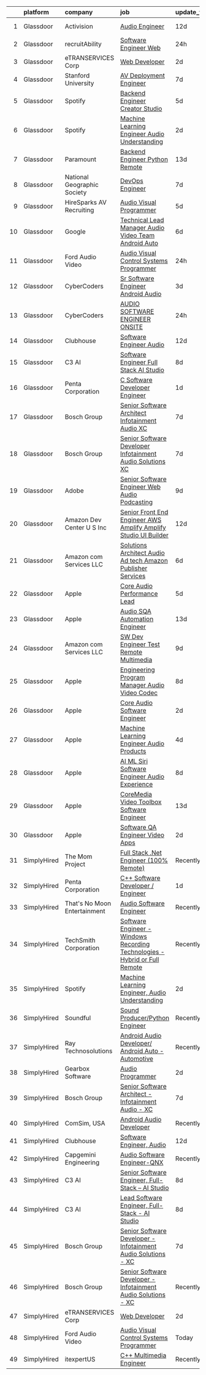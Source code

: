 

|    | platform    | company                      | job                                                                                                                                                                                                                                                                                                                                                                                                                                                                                                                                                                                                                                                                                                                                                                                                                                                                                                                                                                                                                                                                                                                                                                                                                                                                                                                                                                                                                                                                                                                                                               | update_time   | location           |
|---:|:------------|:-----------------------------|:------------------------------------------------------------------------------------------------------------------------------------------------------------------------------------------------------------------------------------------------------------------------------------------------------------------------------------------------------------------------------------------------------------------------------------------------------------------------------------------------------------------------------------------------------------------------------------------------------------------------------------------------------------------------------------------------------------------------------------------------------------------------------------------------------------------------------------------------------------------------------------------------------------------------------------------------------------------------------------------------------------------------------------------------------------------------------------------------------------------------------------------------------------------------------------------------------------------------------------------------------------------------------------------------------------------------------------------------------------------------------------------------------------------------------------------------------------------------------------------------------------------------------------------------------------------|:--------------|:-------------------|
|  1 | Glassdoor   | Activision                   | [Audio Engineer](https://www.glassdoor.com/partner/jobListing.htm?pos=120&ao=1136043&s=58&guid=00000181b363866081048812618d26ff&src=GD_JOB_AD&t=SR&vt=w&cs=1_0b00923b&cb=1656572053562&jobListingId=1007947570877&jrtk=3-0-1g6pm71l6gajt801-1g6pm71lkk61s800-cc181edf414e04b8-)                                                                                                                                                                                                                                                                                                                                                                                                                                                                                                                                                                                                                                                                                                                                                                                                                                                                                                                                                                                                                                                                                                                                                                                                                                                                                   | 12d           | Los Angeles, CA    |
|  2 | Glassdoor   | recruitAbility               | [Software Engineer  Web](https://www.glassdoor.com/partner/jobListing.htm?pos=109&ao=1110586&s=58&guid=00000181b363866081048812618d26ff&src=GD_JOB_AD&t=SR&vt=w&ea=1&cs=1_7d03553e&cb=1656572053561&jobListingId=1007971101663&cpc=4F748F1840550ABC&jrtk=3-0-1g6pm71l6gajt801-1g6pm71lkk61s800-45679873610a2f59--6NYlbfkN0CGG9KWCDlpnNsyBDyIiP_Q0811kl3MMa1wmNp0I1WtkTaTZU1gJWaiKEGe9oYuZ3BJaXZW2xb0dL9AmPmx88vvT_4dPwvUChtZXbeBVXuk9NFr3O8s1gPK6WZgNXHtzohum_xG8dX4dbts-d6y_jSLk6TmMo2gVw_Hi0jsbwNdrIyMP7DvklEXCT9lEkRlW0wb-UzflvRMwM_zbTYnOkUo2NUW3cOvVqIpJsJ3Suz_rTh7qARaPNMid7sPLQCsBkSMbnq4HLzCyf1POwraTxwqVY_oySVChKdpySFrJUqDhbNOwyLUiF43QNj0iQugjAak-xYBgKVK7n_oMKPwbFkNNboGR_AQ8IK2s6ThSESqP07cPcz1jG3ytehrqVM8nlazJEhpZbl6IWZMx_exBerKF-2GJjc80aJ_z49JXp7MI0UvdkX7c64y5iB_lk8fh37HAYfClE0hcEHDEfqzRDy9Sff-28euBCidOhlnilyDV1jDK5GI6dtQW2t_HGdbRCIITk95aF0GeQ%3D%3D)                                                                                                                                                                                                                                                                                                                                                                                                                                                                                                                                                                                                                                                                                     | 24h           | Anaheim, CA        |
|  3 | Glassdoor   | eTRANSERVICES Corp           | [Web Developer](https://www.glassdoor.com/partner/jobListing.htm?pos=116&ao=1136043&s=58&guid=00000181b363866081048812618d26ff&src=GD_JOB_AD&t=SR&vt=w&ea=1&cs=1_a8ceae82&cb=1656572053562&jobListingId=1007966492253&jrtk=3-0-1g6pm71l6gajt801-1g6pm71lkk61s800-0b4d931cfa313b9a-)                                                                                                                                                                                                                                                                                                                                                                                                                                                                                                                                                                                                                                                                                                                                                                                                                                                                                                                                                                                                                                                                                                                                                                                                                                                                               | 2d            | Remote             |
|  4 | Glassdoor   | Stanford University          | [AV Deployment Engineer](https://www.glassdoor.com/partner/jobListing.htm?pos=130&ao=1136043&s=58&guid=00000181b363866081048812618d26ff&src=GD_JOB_AD&t=SR&vt=w&cs=1_95f259d5&cb=1656572053563&jobListingId=1007957358704&jrtk=3-0-1g6pm71l6gajt801-1g6pm71lkk61s800-bcd82d78dcecec92-)                                                                                                                                                                                                                                                                                                                                                                                                                                                                                                                                                                                                                                                                                                                                                                                                                                                                                                                                                                                                                                                                                                                                                                                                                                                                           | 7d            | Stanford, CA       |
|  5 | Glassdoor   | Spotify                      | [Backend Engineer  Creator Studio](https://www.glassdoor.com/partner/jobListing.htm?pos=125&ao=1136043&s=58&guid=00000181b363866081048812618d26ff&src=GD_JOB_AD&t=SR&vt=w&cs=1_acc48d85&cb=1656572053562&jobListingId=1007961758773&jrtk=3-0-1g6pm71l6gajt801-1g6pm71lkk61s800-5563caf55f515b10-)                                                                                                                                                                                                                                                                                                                                                                                                                                                                                                                                                                                                                                                                                                                                                                                                                                                                                                                                                                                                                                                                                                                                                                                                                                                                 | 5d            | New York, NY       |
|  6 | Glassdoor   | Spotify                      | [Machine Learning Engineer  Audio Understanding](https://www.glassdoor.com/partner/jobListing.htm?pos=117&ao=1136043&s=58&guid=00000181b363866081048812618d26ff&src=GD_JOB_AD&t=SR&vt=w&cs=1_ba6522f6&cb=1656572053561&jobListingId=1007966430651&jrtk=3-0-1g6pm71l6gajt801-1g6pm71lkk61s800-cf8b3597912616eb-)                                                                                                                                                                                                                                                                                                                                                                                                                                                                                                                                                                                                                                                                                                                                                                                                                                                                                                                                                                                                                                                                                                                                                                                                                                                   | 2d            | New York, NY       |
|  7 | Glassdoor   | Paramount                    | [Backend Engineer   Python  Remote ](https://www.glassdoor.com/partner/jobListing.htm?pos=119&ao=1136043&s=58&guid=00000181b363866081048812618d26ff&src=GD_JOB_AD&t=SR&vt=w&cs=1_ce47a5a4&cb=1656572053562&jobListingId=1007945459406&jrtk=3-0-1g6pm71l6gajt801-1g6pm71lkk61s800-35656c58a34a6d4c-)                                                                                                                                                                                                                                                                                                                                                                                                                                                                                                                                                                                                                                                                                                                                                                                                                                                                                                                                                                                                                                                                                                                                                                                                                                                               | 13d           | New York, NY       |
|  8 | Glassdoor   | National Geographic Society  | [DevOps Engineer](https://www.glassdoor.com/partner/jobListing.htm?pos=121&ao=1136043&s=58&guid=00000181b363866081048812618d26ff&src=GD_JOB_AD&t=SR&vt=w&cs=1_22784a59&cb=1656572053562&jobListingId=1007957299914&jrtk=3-0-1g6pm71l6gajt801-1g6pm71lkk61s800-01442dfdf19e8060-)                                                                                                                                                                                                                                                                                                                                                                                                                                                                                                                                                                                                                                                                                                                                                                                                                                                                                                                                                                                                                                                                                                                                                                                                                                                                                  | 7d            | Washington, DC     |
|  9 | Glassdoor   | HireSparks AV Recruiting     | [Audio Visual Programmer](https://www.glassdoor.com/partner/jobListing.htm?pos=105&ao=1110586&s=58&guid=00000181b363866081048812618d26ff&src=GD_JOB_AD&t=SR&vt=w&ea=1&cs=1_cd9e50d2&cb=1656572053560&jobListingId=1007962134296&cpc=DF7064BA3070673B&jrtk=3-0-1g6pm71l6gajt801-1g6pm71lkk61s800-85b4044eef8fb495--6NYlbfkN0CgISsLKYw0qJRFWluNVVgIYeD3xM8qesrjCvAKwjwwKRSQqxAUlElEhVVO1a0J4UkQxuKBuZqvV3hHn8MTKzdfc_IioWYwsrQwANYpZhTX3fg9TG7iSXgnZiYLjSJ-c1yXfBO4Ou_GNM0ud8ZrvmfnO_WKmgwafCEameGeY-jhcUEtQlYpFFuQtxEXJWGi_ez4lLAZJe0qxSQ-WGPD26J-S3ulT9NKYAqFsIK-13tu2rsj5xvNMKSrXsz-V6coBEMGz_0pZDc_WJEPiWN_raCyCKOXrWOtsaUhQBik_3ocdBg9ZgzfFmx-at7DeACaA21Qr6apa6TdNzgmqVmhGUnJo24DR54vwIA9fF2S-ubz-jUcopXO-ZF2AcZf2Pm7P-rhB-MbIdRrPc5M3KPqQfjJqldkznz8zNJSx5dgT-Wup8SQ0ka1Mdqr9_hyfOakcT3XoN0G0V6lQLfa-Rma1HzREjzv9J_meJ3rStuEeinK6s1pFHz4ODrgBcdedU0rYMT-ScmSifXXgQ%3D%3D)                                                                                                                                                                                                                                                                                                                                                                                                                                                                                                                                                                                                                                                                                    | 5d            | Washington, DC     |
| 10 | Glassdoor   | Google                       | [Technical Lead Manager  Audio Video Team  Android Auto](https://www.glassdoor.com/partner/jobListing.htm?pos=128&ao=1136043&s=58&guid=00000181b363866081048812618d26ff&src=GD_JOB_AD&t=SR&vt=w&cs=1_cbd698f0&cb=1656572053563&jobListingId=1007959781114&jrtk=3-0-1g6pm71l6gajt801-1g6pm71lkk61s800-fdc12da77a50f9ac-)                                                                                                                                                                                                                                                                                                                                                                                                                                                                                                                                                                                                                                                                                                                                                                                                                                                                                                                                                                                                                                                                                                                                                                                                                                           | 6d            | Kirkland, WA       |
| 11 | Glassdoor   | Ford Audio Video             | [Audio Visual Control Systems Programmer](https://www.glassdoor.com/partner/jobListing.htm?pos=101&ao=1110586&s=58&guid=00000181b363866081048812618d26ff&src=GD_JOB_AD&t=SR&vt=w&ea=1&cs=1_c117a759&cb=1656572053560&jobListingId=1007970840437&cpc=D8FEF87741BB945A&jrtk=3-0-1g6pm71l6gajt801-1g6pm71lkk61s800-20ca70c49a763e78--6NYlbfkN0D5Qh5ztHRJazBopTDU4c15ovZ4yuEHLDrRszDAd4mXZfEM9UhCL-UOGfuzT-KuljJbkUocv-p7ENbBe8eNqzRXygyCiOExN0Hr9ufz1_dMgxT3e_USrQ92k-X5-mTa9pMpkQrmjQOtX5eUYCABeNj9mxsuwc_iZxg7iV66ldtvr7y85bhg01ycvVGSoC2S425xPiorXv0TUC-m_OmMyQ7aiGlPDif0ow1tQ449sH1hPHRnOuMl8p-gceZJxctBrdvEWgadQVj-87ZJTYmn02UPHmh5mSxBccR_P7eXU-z0AiNynqSYpdNVz00DIQYpz229ickLXpR9wdHIuLbAZTkpXCVo5DV9-zjtsA-MOo-c1BeCIVIDRAG6G8PpXwQBV-cbpykso6LKQTlIKrD0iijLzOc-xMBdODkPFljOcGm1Ll7Txucqsfbtv2AeuvqOeVy0iWlYl5d5Iwaq-Knb_4-hRfzxxp55lOtKcHcuaWXO9Z6duttDL1ZdxCsbhopqpQobglBKi9hIJw%3D%3D)                                                                                                                                                                                                                                                                                                                                                                                                                                                                                                                                                                                                                                                                    | 24h           | Oklahoma City, OK  |
| 12 | Glassdoor   | CyberCoders                  | [Sr  Software Engineer   Android Audio](https://www.glassdoor.com/partner/jobListing.htm?pos=112&ao=1110586&s=58&guid=00000181b363866081048812618d26ff&src=GD_JOB_AD&t=SR&vt=w&ea=1&cs=1_ea7c0a17&cb=1656572053561&jobListingId=1007963884682&cpc=2CAED5C921A5F994&jrtk=3-0-1g6pm71l6gajt801-1g6pm71lkk61s800-ea015c8f8a4b51e4--6NYlbfkN0CpFJQzrgRR8WqXWK1qKKEqALWJw739KlKqr2H-MSI4eoBlI4EFrmor2FYZMP3muM0-lEZjpnVt1AFkJ50x60gmlryvrL8ME_3O8Y-C4EwNulrF1XoRUnI6ALU_lptaNLs_Gyj7dUSlKr7me3KY9JxPX4w39O_q3B2VCWcnABCgY9JBFW7i9VqMVutVAYuWwW2mDEA2R2VHyQOkFp3L-7BoIz0i7jkGcuoLqWGDVivkbJwijgh07nlEJ0Ned0b9m4VVujBDCYcd387Hj5H0GPVoMjxehCG1vzVgtw8jMp7BV5u6m4QiLEueGQnDSzTulg_8FcTvSaMWFXKMn9Ac6FQJEMkiXjYoLiFYjU3txGHmgwl5o1oV_JbGKEScRyjftUBwRhEIugRBCD2oxeCfWZ23wrClNGi-AQpkpBAekNgDOwYeQjm-q6k-y3bmVjISnWgpI-QCxH--d3LpSuwbL8_jIfd1fibq5ksL9EL4Wtn0_gfPKZAhIsQH-vHcpL0Z36b0g1R31BNLBd9NpniqyOLfff-8e1BhJ9bbK7QRR3XBfVeNFjnzFrnwS84IT55NqPCY3C0VgdQdB0RpjS43V6l-Lscj4k4uaozd6--Eb9wj5hvDqyag-RuIb2873NY_iqRa54fOzf8KADppdcT1gj-wZU1GjEOKUTqjNU_lC7vo8SPQC3C7fkkpHcSOXWAj4dlFmxpjd4FeYzdAVAjGUWIRpb_GAz8n6OEIDH7eJZSC2QkmxRyzzel_4SVPGqqEPWaJsX-KReKZMNIjkB5zQc8Ty1-DO43cgobs-gbe-WBDx7hMUJ9QkFExMaslECqQCcU8R29zLT0kCcpJRyK-BxpCN_5PWdczc_mh-enAW-qQo_62Ow_azmfO-cfhFOB8sJeSSN3kMLhmoM3BL0dbF5PxmY-_U2zELthaxtKX-Q90z6m-MXVqRPbTkzD8JtLagZ1JV-O1BnArLPSqfX_Q67iV)                                                                                                                                                                                                  | 3d            | Encinitas, CA      |
| 13 | Glassdoor   | CyberCoders                  | [AUDIO SOFTWARE ENGINEER   ONSITE](https://www.glassdoor.com/partner/jobListing.htm?pos=111&ao=1110586&s=58&guid=00000181b363866081048812618d26ff&src=GD_JOB_AD&t=SR&vt=w&ea=1&cs=1_2b7bbe5a&cb=1656572053561&jobListingId=1007971116105&cpc=AC285F3A3ECA6BB0&jrtk=3-0-1g6pm71l6gajt801-1g6pm71lkk61s800-7de74258abef3f4f--6NYlbfkN0CpFJQzrgRR8WqXWK1qKKEqALWJw739KlKqr2H-MSI4eoBlI4EFrmor2FYZMP3muM22GLzNsMmROHlFnW462upHBo16MwKCrZUPY5sbUmJVvFgZlZOB6K4TTBzV2oLj440xyaVcRxuZVT_JFALo6hknkCb_DgauWlCsisZ6WgS4VPUdUOmzlgbvIHugoVzbL3aAcaZ8hTzz8QBfspylIVP7huSTadLQpnvlGDiQ8a5bnHTcwVxw3hAcdTxapAfDmCJcwJqtbSn3FwX7pw9QpzeXgQL3do8Vnn43UGZEWLuJD00RwppDZIDOx6kuPDIwtqiTOT83wp_-d04Ghu_zZYIuVVSOyShq5Tn9ZFWl0Lfr24VGy3Gds7zPdePQDAx_XUxpb96Kn9vcm46FGdqQ6O9fxnJ9CyIvNyGhXshwmDUH3ZRzoIdw8J1RansFp5T4t13QfBcnu6LldsktH4o66JKFuEdwWkW2H7VuPlJ_OIVvXa4XWCdXmIRH4WDKcdci-YLyeHpOzELeKQ0RlLQlI9n2IkOVMGcmld9quoyo75J6Wz2eSA6habVR6GPgw4A9MpUxQiM3tRpHhHlegBONU38J8rkkRfi59V-f2ms29uTTw1AnRyPA1XzgzMQyXoGxGPoJraDgGw0SVuodLgsUV8qtfQHe8Quav-E6QODK3yVyJwlYrAjLqjl4wE7Fyz-7X_ed2WnoSIuwUIxWkZXWvm4ugV29kdMeTFcFnXK04y5gju1tzTdgdHiZWDurHRkKSnKxAryp2bllx_9Y7uLnf0PrMwXzQ0sTEz-x30Kkyt1Jk-o-6ZIpVywj58JZBXU38FBINwa_5b5HB_rTEYGDeK1zuUKWAmyb8pyMfHwCcHMb4ia8csP2QaZjdyKXyl2DHlloy5mH8uIC9HSz_z0X-Q1-hZb9qusvuxlSdhE7bNrcE6ZAbpHqMK4WtOu1uEZ0cSSXBRKXDJ7ota1GvJjv_ordLrD659O0tVk%3D)                                                                                                                                                                                         | 24h           | San Jose, CA       |
| 14 | Glassdoor   | Clubhouse                    | [Software Engineer  Audio](https://www.glassdoor.com/partner/jobListing.htm?pos=113&ao=1136043&s=58&guid=00000181b363866081048812618d26ff&src=GD_JOB_AD&t=SR&vt=w&cs=1_4474ed4d&cb=1656572053561&jobListingId=1007948431970&jrtk=3-0-1g6pm71l6gajt801-1g6pm71lkk61s800-6d5538c8d3713167-)                                                                                                                                                                                                                                                                                                                                                                                                                                                                                                                                                                                                                                                                                                                                                                                                                                                                                                                                                                                                                                                                                                                                                                                                                                                                         | 12d           | Remote             |
| 15 | Glassdoor   | C3 AI                        | [Software Engineer  Full Stack   AI Studio](https://www.glassdoor.com/partner/jobListing.htm?pos=102&ao=1110586&s=58&guid=00000181b363866081048812618d26ff&src=GD_JOB_AD&t=SR&vt=w&cs=1_830a29d1&cb=1656572053559&jobListingId=1007955521196&cpc=8507CEB59E1C6AFB&jrtk=3-0-1g6pm71l6gajt801-1g6pm71lkk61s800-8a96c50a49112854--6NYlbfkN0D4bo66PM1kCl6wRamJJ6msh9qR2jct2W0HPAxD2Z39HPVI8R92fM7vzalm-pQ8GBExpZt1b7x_CaGnJC1eJHHElY3_0rZtjkaWreWzEcucCyAKoItwTx0qOk4CRfNPmUwKX9_KrYPTeugbMyURB8cqgV62Xjxj1I7shyLNe47xDgoMvdvjZUv5wnioWN1lGdcunv9UI3q9f8OdD4Rkh68k9UbHYzkZ9OQeCRiy69CTPdzK031ZHll8_T56Uh_Z7KT_g2cXfyrHL_X25_RLoy3vJsDWjEKpUXOffseLHAUElPjUbHcqN2iayGgzcMt_XFRx-EyTd2Vcb5kwwOQUYf59b35Ofwwxj4InBRiOvAv9uhkbfN8NetHDFjO04B_SgT8WWU2nueBo6yeVdJe-0r3piKl3FfIMG5L8eTF3KSww5-yVaLbhi-Pf6hA2Q-VDL9F3SJs4osLwKw%3D%3D)                                                                                                                                                                                                                                                                                                                                                                                                                                                                                                                                                                                                                                                                                                                                       | 8d            | Redwood City, CA   |
| 16 | Glassdoor   | Penta Corporation            | [C   Software Developer   Engineer](https://www.glassdoor.com/partner/jobListing.htm?pos=126&ao=1136043&s=58&guid=00000181b363866081048812618d26ff&src=GD_JOB_AD&t=SR&vt=w&ea=1&cs=1_992d75bf&cb=1656572053563&jobListingId=1007968416590&jrtk=3-0-1g6pm71l6gajt801-1g6pm71lkk61s800-40ff0cdbb3ffb393-)                                                                                                                                                                                                                                                                                                                                                                                                                                                                                                                                                                                                                                                                                                                                                                                                                                                                                                                                                                                                                                                                                                                                                                                                                                                           | 1d            | New Orleans, LA    |
| 17 | Glassdoor   | Bosch Group                  | [Senior Software Architect   Infotainment Audio   XC](https://www.glassdoor.com/partner/jobListing.htm?pos=106&ao=1110586&s=58&guid=00000181b363866081048812618d26ff&src=GD_JOB_AD&t=SR&vt=w&cs=1_130f4b9b&cb=1656572053560&jobListingId=1007957424152&cpc=67D5E609A3B8C355&jrtk=3-0-1g6pm71l6gajt801-1g6pm71lkk61s800-0b68e1a7df5e7c94--6NYlbfkN0C6GWNaujYxALY5cE2_tEHrxFJ_nxpjx3wh1ke1yD6QSF_gWAnu0BYVTdBq5zeqwu-GkWZbW-y74xdAex0ON_AyBmFgpbwJhnpp3ZfuWLf4pT1CGDb4umn1GDx8JvDr6pyqQJ8rki5-mRHEqKO6ocBSPTILDk9Pe0G2xfvDDQP9e664x4DM0VHOEaUqE6BKTqW81D6hI0yySyvi1lSeDC5DRl6OkV_fXe3IQ6qNXmtpkl7-kq3pWS6I8LMCJsd-G6I83AKhqGKu0j9_ha1mwHvRKUHGzEz71ofKzNBT3NUJyGOAhEplG7hcbMKIEhD7gOjL60q6XwNyHRyiWEOQO-D7aPC_eqc8sKoAes-bW6DCo7fleZ7agVXaDDhM8BOTYaqJnzXIXwMV9Co0z25pyJGQyCi58_oqMXGTMozIB4mFqcyQ-UgPQ3d9PqI27xYx4M6xQ0p50wKNTrE1_X9u03TIt0UBznENwBlNx3jisn1V5lqcVXhOWrXv2ajpjqMMHoc0ZzKXgI0esiOyjIZR7fZtKjuyuPChvjZlMrSvsTYZaClnrWjRRivfhYzRv9Neqb_Vy9KVfj5ukX3TnkdfrC0Z2IZFCSHocHSu7Wt91Iezhttc1F2YBGmqqQMZGNdlUbbHl48IJDgmx66RIPhGh34JXt2nxj46sSdDnA3bveViwmvd5WX7TzjZiCWJx4UuVDVo5bMa4f_8_NZI4eb0yXNcTRgPjkk-bQf-GZ0KOU21Vywvcjb3z09SVtUWorV8bneVDMNFQQMWRiapn9FyerhvSGKIRTMlUwhFp6AVyz73d2U07KSbE4fQBhIscPGR_iNJfUiKxIIMJ9uR41pCAsJnSWw4lgbAn1IWcsjw081QKbF7WuzgsyP5vJJ2XVW4S8rKFeRUStRDDN8DUroJm3LZZz1QTc0fcN-9za_L-0FByNRMb9QC_pxr9eWeR97ulIM6KzdmbzKgtOFKFMvZDvw9LonS41jVZieIfJ3QS7aRTHiWudMc9Tnk0MhgmtGHWd0o1EQwRWTxg7Oxlp8FXitZTkPaCHv50ZeQ4UrUGqb7f0r73HlCij7l86hsCFoCvI46iGujDnD_VPPhven-xzYYMDqyQdZr5lnziWRjCW3wfz9_H2qZNnOJ)                         | 7d            | Plymouth, MI       |
| 18 | Glassdoor   | Bosch Group                  | [Senior Software Developer   Infotainment Audio Solutions   XC](https://www.glassdoor.com/partner/jobListing.htm?pos=104&ao=1110586&s=58&guid=00000181b363866081048812618d26ff&src=GD_JOB_AD&t=SR&vt=w&cs=1_9a89885b&cb=1656572053560&jobListingId=1007957424145&cpc=878687325D2A5CC7&jrtk=3-0-1g6pm71l6gajt801-1g6pm71lkk61s800-3e359e8a7b640dde--6NYlbfkN0C6GWNaujYxALY5cE2_tEHrxFJ_nxpjx3wh1ke1yD6QSF_gWAnu0BYVTdBq5zeqwu-GkWZbW-y7449g3vPIEnvJ963c2bwh1m0wFhQMiPPf_K3ZQEd4orSbtmDqmwRasg_dKiDgJshRRxWLPfIcnWv9TdwZ2YJqCK64xFoIrNLgfWkZLG5LYRL2fbf3IZ4bV3vmwer0EytZGWcCZXPhofoRjv4p3wFn8fc8znFAilIiaS8qYqUSvCehLuIb1y4RqdGad_OWyS-DN5crPfgX1c_BvAdJQKwZFcNyqB1L-KwvagRc384_VwYP-3KjyoNzmcazEYiHo3h_Ff01Vm5Vm0SLWtJfHkOnvFJhQoZirJyB83h9tsyi7ruzc8q2I8YYKtfQsoVIo_zoyAY5tl2E_-JemOfA6kvgYwvcAvSNNTk3Pkq33y-ajLeavhOsOoPyzouUuFvtZMN56Go-plG40Tp1ywGVzhaIQuHHrEy7sm9fQpjnwcwoH2y381_l4usKiI2QTtMcNAPoZadgXHi_YwuLXvrxJY7i17zvELye3qaDKAzHTF2EmynQr7J1aqonop2yuz-9NN8DZtC4D3CYzCjmstuizCGn5G_pWYW0Y91rJsUxg8Nhr4v78q0qm_K502zRizN4at6maDAiWywsnqQZKErF0OUcxrV9VfMukwmmr_ZACGBPvkeQp0fzRdQS-H6Py71rw8gt_NMmEFMAineCsLgWJVXhb5Qdp__sTOvqkAhDyuRCdsWK3igKZAs4aMpQ8Ixx-V5nViozZYlyafd5Dxk4y8w3oSsAUJmS5ceUrgPwRMy026FIi0jC1vSxJhJreOkMwYEvmWbB_YGU3FvAczFRMFPHYg2GSjVjR0tL5A1xOSyRw3pjnZ0N38QARCkQ506Nxz8GAv4JUlvt8CsOcJy3I6TYVWuBKL0ark3CDZW__J9oEIC5Clk5YIYNBguqanQB-hW4wjIB7Ks73PtuLZrTXTZwAU7bFVSy4yIDTuoYz3cgNZyOFCVwhUOLxOn5ItgDLB0ouxbNQdoY4Uf9i6AdnX7DQAE8JntACZedb0k9F-aSoraLwwB26LOhUAOeFAGO4oHjf3Gdjj3Uut3uVm8ZElwfQf1cXOTGiZOFLiQ3wCa2-XcziCqmroU8mqc%3D) | 7d            | Plymouth, MI       |
| 19 | Glassdoor   | Adobe                        | [Senior Software Engineer  Web   Audio   Podcasting ](https://www.glassdoor.com/partner/jobListing.htm?pos=127&ao=1136043&s=58&guid=00000181b363866081048812618d26ff&src=GD_JOB_AD&t=SR&vt=w&cs=1_0bea0a22&cb=1656572053563&jobListingId=1007951283146&jrtk=3-0-1g6pm71l6gajt801-1g6pm71lkk61s800-a4f231323184ed3b-)                                                                                                                                                                                                                                                                                                                                                                                                                                                                                                                                                                                                                                                                                                                                                                                                                                                                                                                                                                                                                                                                                                                                                                                                                                              | 9d            | New York, NY       |
| 20 | Glassdoor   | Amazon Dev Center U S   Inc  | [Senior Front End Engineer   AWS Amplify  Amplify Studio UI Builder](https://www.glassdoor.com/partner/jobListing.htm?pos=124&ao=1136043&s=58&guid=00000181b363866081048812618d26ff&src=GD_JOB_AD&t=SR&vt=w&cs=1_2d569725&cb=1656572053562&jobListingId=1007947999470&jrtk=3-0-1g6pm71l6gajt801-1g6pm71lkk61s800-4bab6270b672291f-)                                                                                                                                                                                                                                                                                                                                                                                                                                                                                                                                                                                                                                                                                                                                                                                                                                                                                                                                                                                                                                                                                                                                                                                                                               | 12d           | Remote             |
| 21 | Glassdoor   | Amazon com Services LLC      | [Solutions Architect   Audio Ad tech  Amazon Publisher Services](https://www.glassdoor.com/partner/jobListing.htm?pos=123&ao=1136043&s=58&guid=00000181b363866081048812618d26ff&src=GD_JOB_AD&t=SR&vt=w&cs=1_9ec95a7e&cb=1656572053562&jobListingId=1007958488545&jrtk=3-0-1g6pm71l6gajt801-1g6pm71lkk61s800-4b739dae77827fe9-)                                                                                                                                                                                                                                                                                                                                                                                                                                                                                                                                                                                                                                                                                                                                                                                                                                                                                                                                                                                                                                                                                                                                                                                                                                   | 6d            | New York, NY       |
| 22 | Glassdoor   | Apple                        | [Core Audio Performance Lead](https://www.glassdoor.com/partner/jobListing.htm?pos=122&ao=1136043&s=58&guid=00000181b363866081048812618d26ff&src=GD_JOB_AD&t=SR&vt=w&cs=1_fcad5557&cb=1656572053562&jobListingId=1007962872507&jrtk=3-0-1g6pm71l6gajt801-1g6pm71lkk61s800-c8e574db3f4a1ee9-)                                                                                                                                                                                                                                                                                                                                                                                                                                                                                                                                                                                                                                                                                                                                                                                                                                                                                                                                                                                                                                                                                                                                                                                                                                                                      | 5d            | Cupertino, CA      |
| 23 | Glassdoor   | Apple                        | [Audio SQA Automation Engineer](https://www.glassdoor.com/partner/jobListing.htm?pos=129&ao=1136043&s=58&guid=00000181b363866081048812618d26ff&src=GD_JOB_AD&t=SR&vt=w&cs=1_91f2ba10&cb=1656572053563&jobListingId=1007946355907&jrtk=3-0-1g6pm71l6gajt801-1g6pm71lkk61s800-843cf2182a9444a9-)                                                                                                                                                                                                                                                                                                                                                                                                                                                                                                                                                                                                                                                                                                                                                                                                                                                                                                                                                                                                                                                                                                                                                                                                                                                                    | 13d           | Cupertino, CA      |
| 24 | Glassdoor   | Amazon com Services LLC      | [SW Dev Engineer Test  Remote   Multimedia](https://www.glassdoor.com/partner/jobListing.htm?pos=118&ao=1136043&s=58&guid=00000181b363866081048812618d26ff&src=GD_JOB_AD&t=SR&vt=w&cs=1_4472a7b6&cb=1656572053562&jobListingId=1007952222683&jrtk=3-0-1g6pm71l6gajt801-1g6pm71lkk61s800-107a7c6cd60db4af-)                                                                                                                                                                                                                                                                                                                                                                                                                                                                                                                                                                                                                                                                                                                                                                                                                                                                                                                                                                                                                                                                                                                                                                                                                                                        | 9d            | Remote             |
| 25 | Glassdoor   | Apple                        | [Engineering Program Manager   Audio  Video  Codec](https://www.glassdoor.com/partner/jobListing.htm?pos=115&ao=1136043&s=58&guid=00000181b363866081048812618d26ff&src=GD_JOB_AD&t=SR&vt=w&cs=1_bebcb1a2&cb=1656572053561&jobListingId=1007953854762&jrtk=3-0-1g6pm71l6gajt801-1g6pm71lkk61s800-5c2441a54d5ee15e-)                                                                                                                                                                                                                                                                                                                                                                                                                                                                                                                                                                                                                                                                                                                                                                                                                                                                                                                                                                                                                                                                                                                                                                                                                                                | 8d            | Austin, TX         |
| 26 | Glassdoor   | Apple                        | [Core Audio Software Engineer](https://www.glassdoor.com/partner/jobListing.htm?pos=107&ao=1110586&s=58&guid=00000181b363866081048812618d26ff&src=GD_JOB_AD&t=SR&vt=w&cs=1_f24ee69b&cb=1656572053560&jobListingId=1007967756866&cpc=F41FEAB56D215062&jrtk=3-0-1g6pm71l6gajt801-1g6pm71lkk61s800-c1609859223199a2--6NYlbfkN0BvKrLyj5gPmtZO9T8euul8TCxuuKNOtzRJOomxnwSEodTz2Bc-sPZlC5mDe-NOaJhliXi47HJGKAxVLxK5wY3DkQsn3meAJmElH-8G7rNCt8cq-LBZ0MIWyMvgRK2Y9bq6lgZw9AE85satYWBpPU_Ly91UGTsIjFdbbs5FIsQIhEPSeg59auWXuJkLioWEDF5IL6gHXEoNoC-CdOs09NZZdjSotAFimdZTlxY86yq_GsHZCY2X7aRunbU5XPtvluqrM6wYMkYhASQHWpaFOddtbIEJgGkUu-4zh9-YJJi68lAbY_tpVRdwj0XUj5QsgyO5JlX0-YIBNtWpXmmPOxOgV4_nVFVVt2an5t2a5RE0dHX9i59c3S5uACtVzf9kdYaIGviukpaZ5NJybwWOLSCWXuvmPcdCyNGIkqhJmyRIceZwcWrxXJUHeGUJ8HxwIc-pN0OnEuOxDaFiM6CzV1sSwFxNFOP2rT3Ee26LX8jKtL4Qbsfm24t7Y9L25i0djAagL5RYKw0iEwsF0glABsqXbhgkGrGx-ud0CEAZox0aDarw4qcbkGBdCGVbZZdkF7O_ZLaji2lslGaDiPizSB4v6bxKWITUQAriOrV3J6QXfFICIQ_ETS4MYJYs9wL1wvEIX-YM1lPrfyUDpGfqeUj49pap-IORm3_LW9yANxJLIwZtrHW4T1XeTqKulEC4zwIb20UliuLuqi5ahxDFRZDmTAflTszXD_5lF0PLE6bbo4Y-jd32Qvap7x5Df6Lo-Qfyi5otmoo86bdXKoINnysDBfmokk-3jV_vm2HnniFr9w_hpZlBkJejBaCVAImpSu5mp4EeUrzxn4PFXrO_pKCqyV9iyNE063-AcvkjAalm5q1bsVyZX6DllzbIMnPtirKtqoIyZf6GnyCAgslkFqIgGJQvn8MEQuciBZmrEaT20Sk_i-JkglZsXwE15dBRP_3NpyEycUKlNg%3D%3D)                                                                                                                                                                                                                    | 2d            | San Diego, CA      |
| 27 | Glassdoor   | Apple                        | [Machine Learning Engineer  Audio Products](https://www.glassdoor.com/partner/jobListing.htm?pos=103&ao=1110586&s=58&guid=00000181b363866081048812618d26ff&src=GD_JOB_AD&t=SR&vt=w&cs=1_3ec9bb7b&cb=1656572053559&jobListingId=1007963574780&cpc=1CBFC3E34E2A31FF&jrtk=3-0-1g6pm71l6gajt801-1g6pm71lkk61s800-c49561d505b56c66--6NYlbfkN0BvKrLyj5gPmtZO9T8euul8TCxuuKNOtzRJOomxnwSEodTz2Bc-sPZl8WPllYOnI2hdnddGV9WK-yG4EctdurmsYwC992_5eXYIZR5lJ9xYBk_c5lstKlbpnEOWoZXcRo7NjLf_0wBQDP3kvrgQQTOpgCWfN13f-FPi62jZtSX6_aPWU8ggb2NMRFssOOMeR1KsDlb-P5uTUA0Bh-euDx4baQ-G3XGqkmjKT3ThTSrD_GLVvZYsa3jayQe6FvYfXNijVXcYL3j1D2PJaBd9ld1DzK0sz45sObqToa-yMyjENuzzNuCe3QIuHDHf1SEnpwsbiC9CsP06Em3vjU_qdSGvbyxxCAR53I8P9dYsW5oUq7F8ZZ5AG003o3cMz19yEpg8tclr-qU2vFw3UvRAxN_FUsNX7cvw_Ae_eDGjCdyTHEQOvkIS9JJIrIz2tw44xajhEylcbyj2b481KLOAivSilYNKxhe6W1OYQQc3gWYGZJpowKhnb4RoZlYdB0GMuMM7b1Sh6WHWuwjLNqCEZ59giFE1Dio-UoueOLG1u5IaU8F4eHetTlHZtXPCClTZOsjzo44kVOwIaxUBGQ70XtzAw2duPga4QgY_r9zWWOGSxJ2IewGJB8_JN8u1yo3gCyDy6zfErmkT25u4JY2Odv99SjyQAvNOzrokpnnxYPSIa1jier6uIgzVcR7X1ZUkXpJRAvCudoiroQDpSSeGwiagheT1ibmrk_oxiJkKsF0_VYGvWs2B8rP83_mApESE1k4WKsqFTf6Qk2-YBtEGgFZ6DAUcmFby4TWv9UmAQeFbnemGqfOShYGNvQPqg4yjZOt7YxyLAyXn8T2dDxHxxEz_dfrTOguN3sTkB4NAHqBI-aJPvItSWxblHZ2N9aF_KQUNbAK7skbcjPPPTaXUXyS59g4NSaa6K5pPCcjOIMNipNg99QdWlNYxKvn-WsgkfDZD9J3FJlstaySdAvj7K5GLXIqgTd6MI3E%3D)                                                                                                                                                                                     | 4d            | San Diego, CA      |
| 28 | Glassdoor   | Apple                        | [AI ML   Siri Software Engineer  Audio Experience](https://www.glassdoor.com/partner/jobListing.htm?pos=108&ao=1110586&s=58&guid=00000181b363866081048812618d26ff&src=GD_JOB_AD&t=SR&vt=w&cs=1_ef4f6da5&cb=1656572053560&jobListingId=1007955803610&cpc=654405A9B1E0A9F5&jrtk=3-0-1g6pm71l6gajt801-1g6pm71lkk61s800-7f8b805f602546e6--6NYlbfkN0BvKrLyj5gPmtZO9T8euul8TCxuuKNOtzRJOomxnwSEodTz2Bc-sPZl1dBMH13w-jOuDdk-f7H56QP6g2bk7OOCTBgEksMJ67_uUG10p_Ob0wBQK04jJ5ef5QVpBRbDcK4zEfyd2XYMJF3E77_Ctt9UCpFMTYW278ZSGzRN2mKPccCGRRstluAuX_q0JZd-juFIOR0Dvw37h-bQ7fcJgMSBR3SaqVmEGqxgQR0bMQwiTdgsRgl_P9eXaMy7NYPJS1C4eurCJCbXTmBf83OTYVUNUwIl4zuTAoyd1m0I5cffUGzFeZvioOaxRaUNUWfu8p6jplSLmPlegA1E3vg57xb0BVlcq-fdNYv3MLCVY9__a_2u-YZZP1wZGMQhIShb0GHMby8-CdXTub3iDQ7KA_WOocKW_omH6Nhtz-FgkaKoPBbeemyEKPX4SmmcMN6XQDw7CAt72kFWuLPJcKF0M0wMoa_OyI7FW_cr_N9jtJm5_Z_diAfMewtYeQHMNAAUBeemn4yXviRSYTd5cqpQeYd6YDEdtvesdifbkqnWoQGC4qxOrAkSOc_P_uGRrTW57sVKAvAD8Q6-nnsW_92YP4-D3-rrF8vm1XULmZTGCn4n4_zfEU6F_tQIICwbDAML3bOZJB0n8JWygpOtG6x9gHzcRCONR6m1lKbsH_HJVglGY90O_tKCnuNNh86uB7SKLphJUvaMhqJDvzP91ojVolPIpKimoFI3qxzdoGrJiFKe1tIK4gYEFjVeMH_50mBIGvurySDBalnjpiMsMUZrkWqaOWD0GExIKfGmIOtljMrcF26osI-3XcBtGRnxRNga8wzG-R2Mq1pER7QFJp7_GPu04M963cEUQtkyntXtH9nbENwQ4TRD5t154kGgpEyt_fRL1NtQODGF1EajUKm0sJvnv6BYevwGb04XxLblCgY-ouPAnsK86fOfXQL0iThTFhstVFe0q476Kd2wo2CFdO9NI2_Nt7WqGkg%3D)                                                                                                                                                                              | 8d            | Seattle, WA        |
| 29 | Glassdoor   | Apple                        | [CoreMedia Video Toolbox Software Engineer](https://www.glassdoor.com/partner/jobListing.htm?pos=110&ao=1110586&s=58&guid=00000181b363866081048812618d26ff&src=GD_JOB_AD&t=SR&vt=w&cs=1_e229cad3&cb=1656572053561&jobListingId=1007944576609&cpc=AC285F3A3ECA6BB0&jrtk=3-0-1g6pm71l6gajt801-1g6pm71lkk61s800-7889601fe0312571--6NYlbfkN0BvKrLyj5gPmtZO9T8euul8TCxuuKNOtzRJOomxnwSEodTz2Bc-sPZlC5mDe-NOaJhFetg1eOoXYNTG17vkpD0RGAc2-MfyMA48PJ8rUo0QS_W1kNnIBzgZPR0tgqimNYjEEbaHKYLGumBijvSWgLhtYj_OkvRvbkZrb1K-5n6RpzXyF8MB8xz8wAMtPauAHisrLiE-AMgxugcbfwXZDGQrhE7N8EaXLyCYxl4rXVR5uSywkSX1TcahrNljJ6c42RKpmSkE_oOTed05gcUxtTTq_5LYkjV9vBOnfJLJkC6h7sOj3de1Z0hRdw99KU8lNbWyUlgBX4jaWLI9H_gfLLvDs9_oQBS7tt3SKLVMN9Usd0u5VqYwI1jVncHJbF-WI3H1Is2z0HOYrfXNI81dDsAg7Dkks2vv9GNPqhpmnJ7wrlCowMYOZQsHjd6ja2QGPlTvWxjIRLtrqPZw-c3fH2eHuNbwjoak-noH7Cmgh5hpP_ishoeRgnbu-aGFXSy9GF_HIpHqnrQ9IFWbt4E1t9ZJvbPgMx53zuK6oTsrfjPTTCYupreenXxfrY_LJa30Oy4BNyY_j423BDs0IN3IF3_6-Mb68UUWixWY9udzhCapKbALWN0tVUtmdD8YYQ9cHOhL7r8uSFkxAEIk2sQmuhxDLtAnCUNUh6eOU8loyuyaHRYEOhWxTsEsIsRyAAnymQ0jRT2ian7DdCUc4A5Azl5Pc2Monn7gPUCieWCjfd9BoGeixs3OFYjHbp415imZTBFIvQCKmplhOZdTGtZx6PihnpBZkZ1V2bSbW7tKmHnt-ccg74XPzS7Jl3n9uSeEpWtquhdHpihG6-xw4_K6H05ReNdT7u7N3h9lSapaK2FBtgY92iv0Evfnuz7incH1Jg4YE6mLrvBWZdChDyJjNCM_b0iluKWJY3kLLiCmWQeTLOMNYhSDF4rrfwFlFtOvbNU8vtayiStaNAJsFPB0hChgQtEcbWqpE44%3D)                                                                                                                                                                                     | 13d           | San Diego, CA      |
| 30 | Glassdoor   | Apple                        | [Software QA Engineer   Video Apps](https://www.glassdoor.com/partner/jobListing.htm?pos=114&ao=1136043&s=58&guid=00000181b363866081048812618d26ff&src=GD_JOB_AD&t=SR&vt=w&cs=1_92ae9666&cb=1656572053561&jobListingId=1007967731657&jrtk=3-0-1g6pm71l6gajt801-1g6pm71lkk61s800-559d45618ce33fe7-)                                                                                                                                                                                                                                                                                                                                                                                                                                                                                                                                                                                                                                                                                                                                                                                                                                                                                                                                                                                                                                                                                                                                                                                                                                                                | 2d            | Cupertino, CA      |
| 31 | SimplyHired | The Mom Project              | [Full Stack .Net Engineer (100% Remote)](https://www.simplyhired.com/job/XyA3ch-DAtoN4T5iCyjYiGwHN2sIGhV4AorUaSjGmkfocqIta5xsoA?q=sound+developer)                                                                                                                                                                                                                                                                                                                                                                                                                                                                                                                                                                                                                                                                                                                                                                                                                                                                                                                                                                                                                                                                                                                                                                                                                                                                                                                                                                                                                | Recently      | Remote             |
| 32 | SimplyHired | Penta Corporation            | [C++ Software Developer / Engineer](https://www.simplyhired.com/job/3aD890UuBFjGmafZpjQ-MSnr_lYa7CBsJf_9dax1LIvELEug-ITVyw?q=sound+developer)                                                                                                                                                                                                                                                                                                                                                                                                                                                                                                                                                                                                                                                                                                                                                                                                                                                                                                                                                                                                                                                                                                                                                                                                                                                                                                                                                                                                                     | 1d            | New Orleans, LA    |
| 33 | SimplyHired | That's No Moon Entertainment | [Audio Software Engineer](https://www.simplyhired.com/job/PeHcY4nu4_AAV4ySAye_gbuB1HVyHY1ueTMtae_8GhH791BRHgMABQ?q=sound+developer)                                                                                                                                                                                                                                                                                                                                                                                                                                                                                                                                                                                                                                                                                                                                                                                                                                                                                                                                                                                                                                                                                                                                                                                                                                                                                                                                                                                                                               | Recently      | Los Angeles, CA    |
| 34 | SimplyHired | TechSmith Corporation        | [Software Engineer - Windows Recording Technologies - Hybrid or Full Remote](https://www.simplyhired.com/job/P2lkKkodVOg_vyyYLX9WOY64CHjGPyGrhezqdSBjrvNv16BP-RU_WQ?q=sound+developer)                                                                                                                                                                                                                                                                                                                                                                                                                                                                                                                                                                                                                                                                                                                                                                                                                                                                                                                                                                                                                                                                                                                                                                                                                                                                                                                                                                            | Recently      | Okemos, MI         |
| 35 | SimplyHired | Spotify                      | [Machine Learning Engineer, Audio Understanding](https://www.simplyhired.com/job/10I7mfnpJ9ztvxti8o_7rHSjRdLO9E7sRdr6QJn5heqYCjhj9UxfmQ?q=sound+developer)                                                                                                                                                                                                                                                                                                                                                                                                                                                                                                                                                                                                                                                                                                                                                                                                                                                                                                                                                                                                                                                                                                                                                                                                                                                                                                                                                                                                        | 2d            | New York, NY       |
| 36 | SimplyHired | Soundful                     | [Sound Producer/Python Engineer](https://www.simplyhired.com/job/fKwTfqRWVzhZJJT6yoybTUB5_pL76wxlddnu6kqy2_naoU7JVaHVBQ?q=sound+developer)                                                                                                                                                                                                                                                                                                                                                                                                                                                                                                                                                                                                                                                                                                                                                                                                                                                                                                                                                                                                                                                                                                                                                                                                                                                                                                                                                                                                                        | Recently      | Remote             |
| 37 | SimplyHired | Ray Technosolutions          | [Android Audio Developer/ Android Auto - Automotive](https://www.simplyhired.com/job/qQOlLbbjAxw2xOxbfv-sTtFaZRlH33uUPcK0-WdA81yUVApFDdaS1w?q=sound+developer)                                                                                                                                                                                                                                                                                                                                                                                                                                                                                                                                                                                                                                                                                                                                                                                                                                                                                                                                                                                                                                                                                                                                                                                                                                                                                                                                                                                                    | Recently      | Remote             |
| 38 | SimplyHired | Gearbox Software             | [Audio Programmer](https://www.simplyhired.com/job/-aNztDN1BBjRxFUNrRXF5_M7sgzjcIZy7n76bAbPLTRb1MDAploLOQ?q=sound+developer)                                                                                                                                                                                                                                                                                                                                                                                                                                                                                                                                                                                                                                                                                                                                                                                                                                                                                                                                                                                                                                                                                                                                                                                                                                                                                                                                                                                                                                      | 2d            | Frisco, TX         |
| 39 | SimplyHired | Bosch Group                  | [Senior Software Architect - Infotainment Audio - XC](https://www.simplyhired.com/job/4VxihQgNZYEuBeLdR5ej4V-IB6lkElTHOh69Jk6PvMDJNbV7sx-1sQ?q=sound+developer)                                                                                                                                                                                                                                                                                                                                                                                                                                                                                                                                                                                                                                                                                                                                                                                                                                                                                                                                                                                                                                                                                                                                                                                                                                                                                                                                                                                                   | 7d            | Plymouth, MI       |
| 40 | SimplyHired | ComSim, USA                  | [Android Audio Developer](https://www.simplyhired.com/job/cUadKi4zglQMu3gC-tij2FdrLZ3ySmNcqjsCE03wMiKn-PWyyqNjWQ?q=sound+developer)                                                                                                                                                                                                                                                                                                                                                                                                                                                                                                                                                                                                                                                                                                                                                                                                                                                                                                                                                                                                                                                                                                                                                                                                                                                                                                                                                                                                                               | Recently      | Novi, MI           |
| 41 | SimplyHired | Clubhouse                    | [Software Engineer, Audio](https://www.simplyhired.com/job/8CTKK_ziF7LTTbn2qou9xN42zB00dj-QVvPNce_fV-OgDctQBXIzrw?q=sound+developer)                                                                                                                                                                                                                                                                                                                                                                                                                                                                                                                                                                                                                                                                                                                                                                                                                                                                                                                                                                                                                                                                                                                                                                                                                                                                                                                                                                                                                              | 12d           | Remote             |
| 42 | SimplyHired | Capgemini Engineering        | [Audio Software Engineer-QNX](https://www.simplyhired.com/job/PukCn5c0YkczLS9XEUe4tc5PCt4zU0TPuQdkBzKm3vRCDZIU_1rfkQ?q=sound+developer)                                                                                                                                                                                                                                                                                                                                                                                                                                                                                                                                                                                                                                                                                                                                                                                                                                                                                                                                                                                                                                                                                                                                                                                                                                                                                                                                                                                                                           | Recently      | Remote             |
| 43 | SimplyHired | C3 AI                        | [Senior Software Engineer, Full-Stack – AI Studio](https://www.simplyhired.com/job/FzukuoEGq5ILur6RoOsvU9-taFzQsRJOBOHTyHgX5x2Cf4uZuyvANA?q=sound+developer)                                                                                                                                                                                                                                                                                                                                                                                                                                                                                                                                                                                                                                                                                                                                                                                                                                                                                                                                                                                                                                                                                                                                                                                                                                                                                                                                                                                                      | 8d            | Redwood City, CA   |
| 44 | SimplyHired | C3 AI                        | [Lead Software Engineer, Full-Stack - AI Studio](https://www.simplyhired.com/job/H179kApGOEcQfHF242ksIaPnIsxDhH9QSagQ3kCA415NtESqmRz8-Q?q=sound+developer)                                                                                                                                                                                                                                                                                                                                                                                                                                                                                                                                                                                                                                                                                                                                                                                                                                                                                                                                                                                                                                                                                                                                                                                                                                                                                                                                                                                                        | 8d            | Redwood City, CA   |
| 45 | SimplyHired | Bosch Group                  | [Senior Software Developer - Infotainment Audio Solutions - XC](https://www.simplyhired.com/job/zMRjSK9D3BtmcVU9p9zDwOEDlm8AhFiL5A_28iCz1pvrrdcw6SKIlw?q=sound+developer)                                                                                                                                                                                                                                                                                                                                                                                                                                                                                                                                                                                                                                                                                                                                                                                                                                                                                                                                                                                                                                                                                                                                                                                                                                                                                                                                                                                         | 7d            | Plymouth, MI       |
| 46 | SimplyHired | Bosch Group                  | [Senior Software Developer - Infotainment Audio Solutions - XC](https://www.simplyhired.com/job/74SsfMOtPVPqWW6L4jLrRbgDJgDDhfDN2XDWr9lpYhUGDsaWIZ_91A?q=sound+developer)                                                                                                                                                                                                                                                                                                                                                                                                                                                                                                                                                                                                                                                                                                                                                                                                                                                                                                                                                                                                                                                                                                                                                                                                                                                                                                                                                                                         | Recently      | Plymouth, MI       |
| 47 | SimplyHired | eTRANSERVICES Corp           | [Web Developer](https://www.simplyhired.com/job/OVptqnYpwPMei4f882rxdrzmQvZTUH4kmiOQ-AawYJUWxluk6NmwiQ?q=sound+developer)                                                                                                                                                                                                                                                                                                                                                                                                                                                                                                                                                                                                                                                                                                                                                                                                                                                                                                                                                                                                                                                                                                                                                                                                                                                                                                                                                                                                                                         | 2d            | Remote +1 location |
| 48 | SimplyHired | Ford Audio Video             | [Audio Visual Control Systems Programmer](https://www.simplyhired.com/job/fmvN19QG3QWOWVDGsXtwEooJRTDFj6WxzNGMqb4eTEbXRQooqFWY_Q?q=sound+developer)                                                                                                                                                                                                                                                                                                                                                                                                                                                                                                                                                                                                                                                                                                                                                                                                                                                                                                                                                                                                                                                                                                                                                                                                                                                                                                                                                                                                               | Today         | Oklahoma City, OK  |
| 49 | SimplyHired | itexpertUS                   | [C++ Multimedia Engineer](https://www.simplyhired.com/job/Hj1xRhaRPLiE0kT2FHcM3sIUKhOX25sIXW2iaGJsp7owpGFljLwpMA?q=sound+developer)                                                                                                                                                                                                                                                                                                                                                                                                                                                                                                                                                                                                                                                                                                                                                                                                                                                                                                                                                                                                                                                                                                                                                                                                                                                                                                                                                                                                                               | Recently      | Remote             |